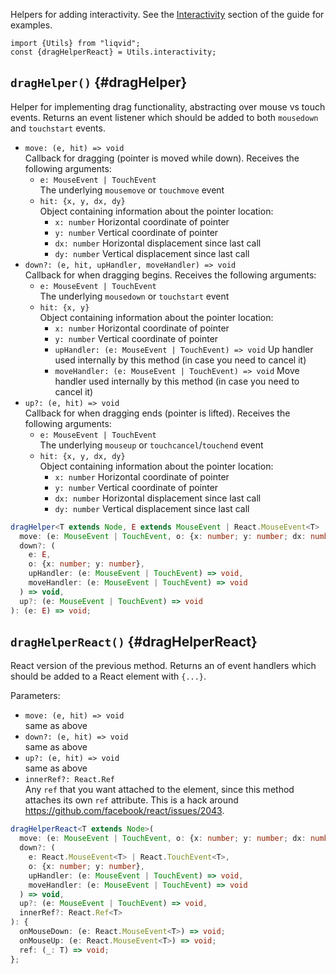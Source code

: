 Helpers for adding interactivity. See the [Interactivity](../../guide/interactivity.md) section of the guide for examples.

```tsx
import {Utils} from "liqvid";
const {dragHelperReact} = Utils.interactivity;
```

## `dragHelper()` {#dragHelper}

Helper for implementing drag functionality, abstracting over mouse vs touch events. Returns an event listener which should be added to both `mousedown` and `touchstart` events.

* `move: (e, hit) => void`  
  Callback for dragging (pointer is moved while down). Receives the following arguments:
  * `e: MouseEvent | TouchEvent`  
    The underlying `mousemove` or `touchmove` event
  * `hit: {x, y, dx, dy}`  
    Object containing information about the pointer location:
    * `x: number` Horizontal coordinate of pointer
    * `y: number` Vertical coordinate of pointer
    * `dx: number` Horizontal displacement since last call
    * `dy: number` Vertical displacement since last call
* `down?: (e, hit, upHandler, moveHandler) => void`  
  Callback for when dragging begins. Receives the following arguments:
  * `e: MouseEvent | TouchEvent`  
    The underlying `mousedown` or `touchstart` event
  * `hit: {x, y}`  
    Object containing information about the pointer location:
    * `x: number` Horizontal coordinate of pointer
    * `y: number` Vertical coordinate of pointer
    * `upHandler: (e: MouseEvent | TouchEvent) => void` Up handler used internally by this method (in case you need to cancel it)
    * `moveHandler: (e: MouseEvent | TouchEvent) => void` Move handler used internally by this method (in case you need to cancel it)
* `up?: (e, hit) => void`  
  Callback for when dragging ends (pointer is lifted). Receives the following arguments:
  * `e: MouseEvent | TouchEvent`  
    The underlying `mouseup` or `touchcancel`/`touchend` event
  * `hit: {x, y, dx, dy}`  
    Object containing information about the pointer location:
    * `x: number` Horizontal coordinate of pointer
    * `y: number` Vertical coordinate of pointer
    * `dx: number` Horizontal displacement since last call
    * `dy: number` Vertical displacement since last call

```typescript
dragHelper<T extends Node, E extends MouseEvent | React.MouseEvent<T> | TouchEvent | React.TouchEvent<T>>(
  move: (e: MouseEvent | TouchEvent, o: {x: number; y: number; dx: number; dy: number}) => void,
  down?: (
    e: E,
    o: {x: number; y: number},
    upHandler: (e: MouseEvent | TouchEvent) => void,
    moveHandler: (e: MouseEvent | TouchEvent) => void
  ) => void,
  up?: (e: MouseEvent | TouchEvent) => void
): (e: E) => void;
```

## `dragHelperReact()` {#dragHelperReact}

React version of the previous method. Returns an of event handlers which should be added to a React element with `{...}`.
 
Parameters:

* `move: (e, hit) => void`  
  same as above
* `down?: (e, hit) => void`  
  same as above
* `up?: (e, hit) => void`  
  same as above
* `innerRef?: React.Ref`  
  Any `ref` that you want attached to the element, since this method attaches its own `ref` attribute. This is a hack around https://github.com/facebook/react/issues/2043.


```typescript
dragHelperReact<T extends Node>(
  move: (e: MouseEvent | TouchEvent, o: {x: number; y: number; dx: number; dy: number}) => void,
  down?: (
    e: React.MouseEvent<T> | React.TouchEvent<T>,
    o: {x: number; y: number},
    upHandler: (e: MouseEvent | TouchEvent) => void,
    moveHandler: (e: MouseEvent | TouchEvent) => void
  ) => void,
  up?: (e: MouseEvent | TouchEvent) => void,
  innerRef?: React.Ref<T>
): {
  onMouseDown: (e: React.MouseEvent<T>) => void;
  onMouseUp: (e: React.MouseEvent<T>) => void;
  ref: (_: T) => void;
};
```
